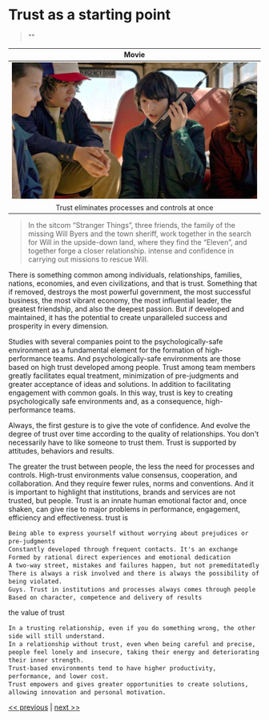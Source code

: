 # Trust as a starting point

>""

| Movie |
| :---: |
|![](../../images/trust_as_a_starting_point.png)|
|Trust eliminates processes and controls at once|

>In the sitcom “Stranger Things”, three friends, the family of the missing Will Byers and the town sheriff, work together in the search for Will in the upside-down land, where they find the “Eleven”, and together forge a closer relationship. intense and confidence in carrying out missions to rescue Will.

There is something common among individuals, relationships, families, nations, economies, and even civilizations, and that is trust. Something that if removed, destroys the most powerful government, the most successful business, the most vibrant economy, the most influential leader, the greatest friendship, and also the deepest passion. But if developed and maintained, it has the potential to create unparalleled success and prosperity in every dimension.

Studies with several companies point to the psychologically-safe environment as a fundamental element for the formation of high-performance teams. And psychologically-safe environments are those based on high trust developed among people. Trust among team members greatly facilitates equal treatment, minimization of pre-judgments and greater acceptance of ideas and solutions. In addition to facilitating engagement with common goals. In this way, trust is key to creating psychologically safe environments and, as a consequence, high-performance teams.

Always, the first gesture is to give the vote of confidence. And evolve the degree of trust over time according to the quality of relationships. You don't necessarily have to like someone to trust them. Trust is supported by attitudes, behaviors and results.

The greater the trust between people, the less the need for processes and controls. High-trust environments value consensus, cooperation, and collaboration. And they require fewer rules, norms and conventions. And it is important to highlight that institutions, brands and services are not trusted, but people. Trust is an innate human emotional factor and, once shaken, can give rise to major problems in performance, engagement, efficiency and effectiveness.
trust is

    Being able to express yourself without worrying about prejudices or pre-judgments
    Constantly developed through frequent contacts. It's an exchange
    Formed by rational direct experiences and emotional dedication
    A two-way street, mistakes and failures happen, but not premeditatedly
    There is always a risk involved and there is always the possibility of being violated.
    Guys. Trust in institutions and processes always comes through people
    Based on character, competence and delivery of results

the value of trust

    In a trusting relationship, even if you do something wrong, the other side will still understand.
    In a relationship without trust, even when being careful and precise, people feel lonely and insecure, taking their energy and deteriorating their inner strength.
    Trust-based environments tend to have higher productivity, performance, and lower cost.
    Trust empowers and gives greater opportunities to create solutions, allowing innovation and personal motivation.

[<< previous](0-glassbox_organizations.md) | [next >>](2-culture_eating_strategy.md)
